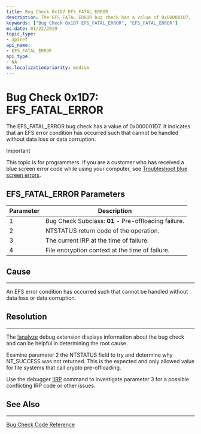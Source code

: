 ```yaml
---
title: Bug Check 0x1D7 EFS_FATAL_ERROR
description: The EFS_FATAL_ERROR bug check has a value of 0x000001D7. It indicates that an EFS error condition has occurred such that cannot be handled without data loss or data corruption.
keywords: ["Bug Check 0x1D7 EFS_FATAL_ERROR", "EFS_FATAL_ERROR"]
ms.date: 01/22/2019
topic_type:
- apiref
api_name:
- EFS_FATAL_ERROR
api_type:
- NA
ms.localizationpriority: medium
---
```


# Bug Check 0x1D7: EFS\_FATAL\_ERROR

The EFS\_FATAL\_ERROR bug check has a value of 0x000001D7. It indicates that an EFS error condition has occurred such that cannot be handled without data loss or data corruption.


> [!IMPORTANT]
> This topic is for programmers. If you are a customer who has received a blue screen error code while using your computer, see [Troubleshoot blue screen errors](https://www.windows.com/stopcode).

 

## EFS\_FATAL\_ERROR Parameters

|Parameter|Description|
|-------- |---------- |
|1| Bug Check Subclass:  **01** - Pre-offloading failure.|
|2| NTSTATUS return code of the operation.|
|3| The current IRP at the time of failure.|
|4| File encryption context at the time of failure.|

## Cause
-----

An EFS error condition has occurred such that cannot be handled without data loss or data corruption.

## Resolution
-----

The [!analyze](-analyze.md) debug extension displays information about the bug check and can be helpful in determining the root cause.

Examine parameter 2 the NTSTATUS field to try and determine why NT_SUCCESS was not returned. This is the expected and only allowed value for file systems that call crypto pre-offloading.

Use the debugger [!IRP](-irp.md) command to investigate parameter 3 for a possible conflicting IRP code or other issues.



## See Also
----------

[Bug Check Code Reference](bug-check-code-reference2.md)

